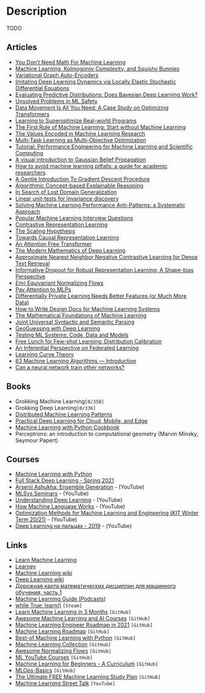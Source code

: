 # Description

TODO


## Articles

- [You Don’t Need Math For Machine Learning](https://towardsdatascience.com/you-dont-need-math-for-machine-learning-e168b7d973d4)
- [Machine Learning, Kolmogorov Complexity, and Squishy Bunnies](https://theorangeduck.com/page/machine-learning-kolmogorov-complexity-squishy-bunnies)
- [Variational Graph Auto-Encoders](https://arxiv.org/abs/1611.07308)
- [Imitating Deep Learning Dynamics via Locally Elastic Stochastic Differential Equations](https://arxiv.org/abs/2110.05960)
- [Evaluating Predictive Distributions: Does Bayesian Deep Learning Work?](https://arxiv.org/abs/2110.04629)
- [Unsolved Problems in ML Safety](https://arxiv.org/abs/2109.13916)
- [Data Movement Is All You Need: A Case Study on Optimizing Transformers](https://arxiv.org/abs/2007.00072)
- [Learning to Superoptimize Real-world Programs](https://arxiv.org/abs/2109.13498)
- [The First Rule of Machine Learning: Start without Machine Learning](https://eugeneyan.com/writing/first-rule-of-ml/)
- [The Values Encoded in Machine Learning Research](https://arxiv.org/abs/2106.15590)
- [Multi-Task Learning as Multi-Objective Optimization](https://arxiv.org/abs/1810.04650)
- [Tutorial: Performance Engineering for Machine Learning and Scientific Computing](https://dblalock.github.io/Performance-Engineering-Tutorial/)
- [A visual introduction to Gaussian Belief Propagation](https://gaussianbp.github.io/)
- [How to avoid machine learning pitfalls: a guide for academic researchers](https://arxiv.org/abs/2108.02497)
- [A Gentle Introduction To Gradient Descent Procedure](https://machinelearningmastery.com/a-gentle-introduction-to-gradient-descent-procedure/)
- [Algorithmic Concept-based Explainable Reasoning](https://arxiv.org/abs/2107.07493)
- [In Search of Lost Domain Generalization](https://arxiv.org/abs/2007.01434)
- [Linear unit-tests for invariance discovery](https://arxiv.org/abs/2102.10867)
- [Solving Machine Learning Performance Anti-Patterns: a Systematic Approach](https://paulbridger.com/posts/nsight-systems-systematic-optimization/)
- [Popular Machine Learning Interview Questions](https://www.thinkdataanalytics.com/machine-learning-interview-questions/)
- [Contrastive Representation Learning](https://lilianweng.github.io/lil-log/2021/05/31/contrastive-representation-learning.html)
- [The Scaling Hypothesis](https://www.gwern.net/Scaling-hypothesis)
- [Towards Causal Representation Learning](https://arxiv.org/abs/2102.11107)
- [An Attention Free Transformer](https://arxiv.org/abs/2105.14103)
- [The Modern Mathematics of Deep Learning](https://arxiv.org/abs/2105.04026)
- [Approximate Nearest Neighbor Negative Contrastive Learning for Dense Text Retrieval](https://arxiv.org/abs/2007.00808)
- [Informative Dropout for Robust Representation Learning: A Shape-bias Perspective](https://arxiv.org/abs/2008.04254)
- [E(n) Equivariant Normalizing Flows](https://arxiv.org/abs/2105.09016)
- [Pay Attention to MLPs](https://arxiv.org/abs/2105.08050)
- [Differentially Private Learning Needs Better Features (or Much More Data)](https://arxiv.org/abs/2011.11660)
- [How to Write Design Docs for Machine Learning Systems](https://eugeneyan.com/writing/ml-design-docs/)
- [The Mathematical Foundations of Machine Learning](https://www.dropbox.com/s/mffzmuo9fvs5j6m/Study_Guide.pdf)
- [Joint Universal Syntactic and Semantic Parsing](https://arxiv.org/abs/2104.05696)
- [GeoGuessing with Deep Learning](https://healeycodes.com/geoguessing-with-deep-learning)
- [Testing ML Systems: Code, Data and Models](https://madewithml.com/courses/mlops/testing/)
- [Free Lunch for Few-shot Learning: Distribution Calibration](https://arxiv.org/abs/2101.06395)
- [An Inferential Perspective on Federated Learning](https://blog.ml.cmu.edu/2021/02/19/an-inferential-perspective-on-federated-learning/)
- [Learning Curve Theory](https://arxiv.org/abs/2102.04074)
- [63 Machine Learning Algorithms — Introduction](https://medium.com/swlh/63-machine-learning-algorithms-introduction-5e8ea4129644)
- [Can a neural network train other networks?](https://towardsdatascience.com/can-a-neural-network-train-other-networks-cf371be516c6)


## Books

- Grokking Machine Learning`[0/350]`
- Grokking Deep Learning`[0/336]`
- [Distributed Machine Learning Patterns](https://www.manning.com/books/distributed-machine-learning-patterns)
- [Practical Deep Learning for Cloud, Mobile, and Edge](https://www.oreilly.com/library/view/practical-deep-learning/9781492034858/)
- [Machine Learning with Python Cookbook](https://www.oreilly.com/library/view/machine-learning-with/9781491989371/ )
- Perceptrons: an introduction to computational geometry (Marvin Minsky, Seymour Papert)


## Courses

- [Machine Learning with Python](https://www.freecodecamp.org/learn/machine-learning-with-python/)
- [Full Stack Deep Learning - Spring 2021](https://fullstackdeeplearning.com/spring2021/)
- [Arsenii Ashukha: Ensemble Generation](https://youtu.be/bj933t6rqFw) - (YouTube)
- [MLSys Seminars](https://youtube.com/playlist?list=PLSrTvUm384I9PV10koj_cqit9OfbJXEkq) - (YouTube)
- [Understanding Deep Learning](https://youtube.com/playlist?list=PLFE-LjWAAP9Q74cGaUF3yqUhqo2kOYY20) - (YouTube)
- [How Machine Language Works](https://youtu.be/HWpi9n2H3kE) - (YouTube)
- [Optimization Methods for Machine Learning and Engineering (KIT Winter Term 20/21)](https://youtube.com/playlist?list=PLdkTDauaUnQpzuOCZyUUZc0lxf4-PXNR5) - (YouTube)
- [Deep Learning на пальцах - 2019](https://youtube.com/playlist?list=PL5FkQ0AF9O_o2Eb5Qn8pwCDg7TniyV1Wb) - (YouTube)


## Links

- [Learn Machine Learning](https://machinelearning.to/)
- [Learney](https://app.learney.me/)
- [Machine Learning wiki](https://wiki.kourouklides.com/wiki/Machine_Learning)
- [Deep Learning wiki](https://wiki.kourouklides.com/wiki/Deep_Learning)
- [Дорожная карта математических дисциплин для машинного обучения, часть 1](https://habr.com/ru/post/432670/)
- [Machine Learning Guide (Podcasts)](https://podcasts.apple.com/us/podcast/machine-learning-guide/id1204521130)
- [while True: learn()](https://store.steampowered.com/app/619150/while_True_learn/) `[Steam]`
- [Learn Machine Learning in 3 Months](https://github.com/llSourcell/Learn_Machine_Learning_in_3_Months) `[GitHub]`
- [Awesome Machine Learning and AI Courses](https://github.com/luspr/awesome-ml-courses) `[GitHub]`
- [Machine Learning Engineer Roadmap in 2021](https://github.com/chris-chris/ml-engineer-roadmap) `[GitHub]`
- [Machine Learning Roadmap](https://github.com/mrdbourke/machine-learning-roadmap) `[GitHub]`
- [Best-of Machine Learning with Python](https://github.com/ml-tooling/best-of-ml-python) `[GitHub]`
- [Machine Learning Collection](https://github.com/aladdinpersson/Machine-Learning-Collection) `[GitHub]`
- [Awesome Normalizing Flows](https://github.com/janosh/awesome-normalizing-flows) `[GitHub]`
- [ML YouTube Courses](https://github.com/dair-ai/ML-YouTube-Courses) `[GitHub]`
- [Machine Learning for Beginners - A Curriculum](https://github.com/microsoft/ML-For-Beginners) `[GitHub]`
- [MLOps-Basics](https://github.com/graviraja/MLOps-Basics) `[GitHub]`
- [The Ultimate FREE Machine Learning Study Plan](https://github.com/python-engineer/ml-study-plan) `[GitHub]`
- [Machine Learning Street Talk](https://www.youtube.com/c/MachineLearningStreetTalk/videos) `[YouTube]`
